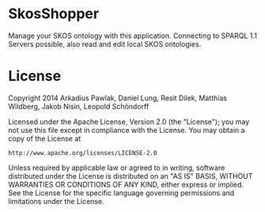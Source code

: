 SkosShopper
===========
Manage your SKOS ontology with this application. Connecting to SPARQL 1.1 Servers possible, also read and edit local SKOS
ontologies.

License
=======
Copyright 2014 Arkadius Pawlak, Daniel Lung, Resit Dilek, Matthias Wildberg, Jakob Nisin, Leopold Schöndorff

Licensed under the Apache License, Version 2.0 (the "License");
you may not use this file except in compliance with the License.
You may obtain a copy of the License at

    http://www.apache.org/licenses/LICENSE-2.0

Unless required by applicable law or agreed to in writing, software
distributed under the License is distributed on an "AS IS" BASIS,
WITHOUT WARRANTIES OR CONDITIONS OF ANY KIND, either express or implied.
See the License for the specific language governing permissions and
limitations under the License.
